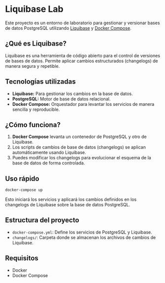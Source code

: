 # Liquibase Lab

Este proyecto es un entorno de laboratorio para gestionar y versionar bases de datos PostgreSQL utilizando [Liquibase](https://www.liquibase.org/) y [Docker Compose](https://docs.docker.com/compose/).

## ¿Qué es Liquibase?

Liquibase es una herramienta de código abierto para el control de versiones de bases de datos. Permite aplicar cambios estructurados (changelogs) de manera segura y repetible.

## Tecnologías utilizadas

- **Liquibase:** Para gestionar los cambios en la base de datos.
- **PostgreSQL:** Motor de base de datos relacional.
- **Docker Compose:** Orquestador para levantar los servicios de manera sencilla y reproducible.

## ¿Cómo funciona?

1. **Docker Compose** levanta un contenedor de PostgreSQL y otro de Liquibase.
2. Los scripts de cambios de base de datos (changelogs) se aplican automáticamente usando Liquibase.
3. Puedes modificar los changelogs para evolucionar el esquema de la base de datos de forma controlada.

## Uso rápido

```bash
docker-compose up
```

Esto iniciará los servicios y aplicará los cambios definidos en los changelogs de Liquibase sobre la base de datos PostgreSQL.

## Estructura del proyecto

- `docker-compose.yml`: Define los servicios de PostgreSQL y Liquibase.
- `changelogs/`: Carpeta donde se almacenan los archivos de cambios de Liquibase.

## Requisitos

- Docker
- Docker Compose
